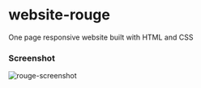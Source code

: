 # website-rouge
One page responsive website built with HTML and CSS

### Screenshot
![rouge-screenshot](https://user-images.githubusercontent.com/19538219/138782011-82af4ce5-58aa-40a4-81ea-6a9bc4ad151f.jpg)

